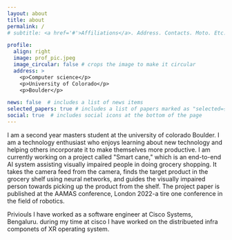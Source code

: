 ```yaml
---
layout: about
title: about
permalink: /
# subtitle: <a href='#'>Affiliations</a>. Address. Contacts. Moto. Etc.

profile:
  align: right
  image: prof_pic.jpeg
  image_circular: false # crops the image to make it circular
  address: >
    <p>Computer science</p>
    <p>University of Colorado</p>
    <p>Boulder</p>

news: false  # includes a list of news items
selected_papers: true # includes a list of papers marked as "selected={true}"
social: true  # includes social icons at the bottom of the page
---
```


I am a second year masters student at the university of colorado Boulder.  I am a technology enthusiast who enjoys learning about new technology and helping others incorporate it to make themselves more productive.
I am currently working on a project called "Smart cane," which is an end-to-end AI system assisting visually impaired people in doing grocery shopping. It takes the camera feed from the camera, finds the target product in the grocery shelf using neural networks, and guides the visually impaired person towards picking up the product from the shelf. 
The project paper is published at the AAMAS conference, London 2022-a tire one conference in the field of robotics. 

Priviouls I have worked as a software engineer at Cisco Systems, Bengaluru. during my time at cisco I have worked on the distribueted infra componets of XR operating system. 


<!-- 

Put your address / P.O. box / other info right below your picture. You can also disable any these elements by editing `profile` property of the YAML header of your `_pages/about.md`. Edit `_bibliography/papers.bib` and Jekyll will render your [publications page](/al-folio/publications/) automatically.

Link to your social media connections, too. This theme is set up to use [Font Awesome icons](http://fortawesome.github.io/Font-Awesome/) and [Academicons](https://jpswalsh.github.io/academicons/), like the ones below. Add your Facebook, Twitter, LinkedIn, Google Scholar, or just disable all of them. -->

